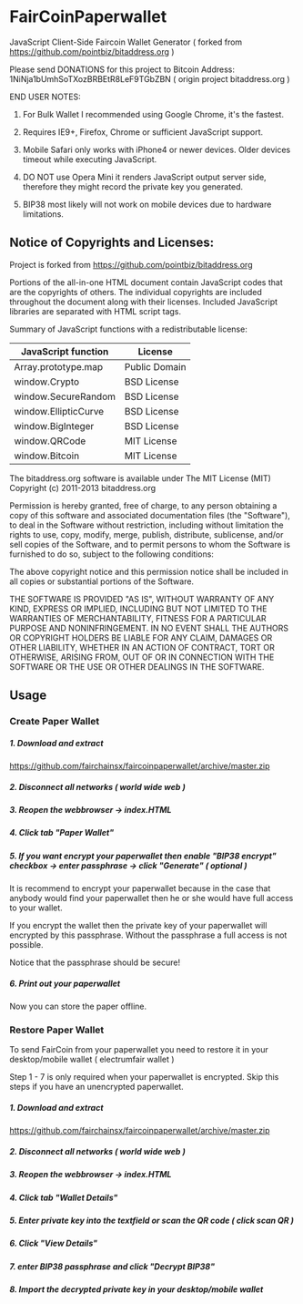 # FairCoinPaperwallet
JavaScript Client-Side Faircoin Wallet Generator ( forked from https://github.com/pointbiz/bitaddress.org )

Please send DONATIONS for this project to Bitcoin Address:
1NiNja1bUmhSoTXozBRBEtR8LeF9TGbZBN ( origin project bitaddress.org )

END USER NOTES:

 1) For Bulk Wallet I recommended using Google Chrome, it's the fastest.

 2) Requires IE9+, Firefox, Chrome or sufficient JavaScript support.

 3) Mobile Safari only works with iPhone4 or newer devices.
    Older devices timeout while executing JavaScript.

 4) DO NOT use Opera Mini it renders JavaScript output server side, therefore
    they might record the private key you generated.

 5) BIP38 most likely will not work on mobile devices due to hardware limitations.


Notice of Copyrights and Licenses:
---------------------------------------
Project is forked from https://github.com/pointbiz/bitaddress.org

Portions of the all-in-one HTML document contain JavaScript codes that
are the copyrights of others. The individual copyrights are included
throughout the document along with their licenses. Included JavaScript
libraries are separated with HTML script tags.

Summary of JavaScript functions with a redistributable license:

JavaScript function	|	License
-------------------	|	--------------
Array.prototype.map	|	Public Domain
window.Crypto | BSD License
window.SecureRandom	| BSD License
window.EllipticCurve	|	BSD License
window.BigInteger |	BSD License
window.QRCode | MIT License
window.Bitcoin | MIT License

The bitaddress.org software is available under The MIT License (MIT)
Copyright (c) 2011-2013 bitaddress.org

Permission is hereby granted, free of charge, to any person obtaining
a copy of this software and associated documentation files (the
"Software"), to deal in the Software without restriction, including
without limitation the rights to use, copy, modify, merge, publish,
distribute, sublicense, and/or sell copies of the Software, and to
permit persons to whom the Software is furnished to do so, subject to
the following conditions:

The above copyright notice and this permission notice shall be
included in all copies or substantial portions of the Software.

THE SOFTWARE IS PROVIDED "AS IS", WITHOUT WARRANTY OF ANY KIND,
EXPRESS OR IMPLIED, INCLUDING BUT NOT LIMITED TO THE WARRANTIES OF
MERCHANTABILITY, FITNESS FOR A PARTICULAR PURPOSE AND
NONINFRINGEMENT. IN NO EVENT SHALL THE AUTHORS OR COPYRIGHT HOLDERS BE
LIABLE FOR ANY CLAIM, DAMAGES OR OTHER LIABILITY, WHETHER IN AN ACTION
OF CONTRACT, TORT OR OTHERWISE, ARISING FROM, OUT OF OR IN CONNECTION
WITH THE SOFTWARE OR THE USE OR OTHER DEALINGS IN THE SOFTWARE.

## Usage

### Create Paper Wallet

##### 1. Download and extract
https://github.com/fairchainsx/faircoinpaperwallet/archive/master.zip

##### 2. Disconnect all networks ( world wide web )

##### 3. Reopen the webbrowser -> index.HTML

##### 4. Click tab "Paper Wallet"

##### 5. If you want encrypt your paperwallet then enable "BIP38 encrypt" checkbox -> enter passphrase -> click "Generate" ( optional )

It is recommend to encrypt your paperwallet because in the case that anybody would find your paperwallet then he or she would have full access to your wallet.

If you encrypt the wallet then the private key of your paperwallet will encrypted by this passphrase. Without the passphrase a full access is not possible.

Notice that the passphrase should be secure!

##### 6. Print out your paperwallet
Now you can store the paper offline.

### Restore Paper Wallet

To send FairCoin from your paperwallet you need to restore it in your desktop/mobile wallet ( electrumfair wallet )

Step 1 - 7 is only required when your paperwallet is encrypted. Skip this steps if you have an unencrypted paperwallet.

##### 1. Download and extract
https://github.com/fairchainsx/faircoinpaperwallet/archive/master.zip

##### 2. Disconnect all networks ( world wide web )

##### 3. Reopen the webbrowser -> index.HTML

##### 4. Click tab "Wallet Details"

##### 5. Enter private key into the textfield or scan the QR code ( click scan QR )

##### 6. Click "View Details"

##### 7. enter BIP38 passphrase and click "Decrypt BIP38"

##### 8. Import the decrypted private key in your desktop/mobile wallet
